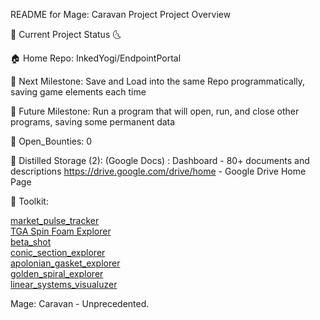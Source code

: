 README for Mage: Caravan Project
Project Overview

🌛 Current Project Status 🌜

🏠 Home Repo: InkedYogi/EndpointPortal 

🎯 Next Milestone: Save and Load into the same Repo programmatically, saving game elements each time

📐 Future Milestone: Run a program that will open, run, and close other programs, saving some permanent data

🐞 Open_Bounties: 0

💎 Distilled Storage (2): 
(Google Docs) : Dashboard - 80+ documents and descriptions
https://drive.google.com/drive/home - Google Drive Home Page

🧰 Toolkit: 

<div>
  <a href="https://inkedYogi.github.io/EndpointPortal/livingDocs/data/website/market_pulse_tracker.html">
    market_pulse_tracker
  </a>
</div>
<div>
  <a href="https://inkedYogi.github.io/EndpointPortal/livingDocs/data/website/SFD_Explorer.html">
    TGA Spin Foam Explorer
  </a>
</div>
<div>
  <a href="https://inkedYogi.github.io/EndpointPortal/livingDocs/data/website/beta_shot.html">
    beta_shot
  </a>
</div>
<div>
  <a href="https://inkedYogi.github.io/EndpointPortal/livingDocs/data/website/conic_section_explorer.html">
    conic_section_explorer
  </a>
</div>
<div>
  <a href="https://inkedYogi.github.io/EndpointPortal/livingDocs/data/website/apolonian_gasket_explorer.html">
    apolonian_gasket_explorer
  </a>
</div>
<div>
  <a href="https://inkedYogi.github.io/EndpointPortal/livingDocs/data/website/golden_spiral_explorer.html">
    golden_spiral_explorer
  </a>
</div>
<div>
  <a href="https://inkedYogi.github.io/EndpointPortal/livingDocs/data/website/linear_systems_visualuzer.html">
    linear_systems_visualuzer
  </a>
</div>

Mage: Caravan - Unprecedented.
